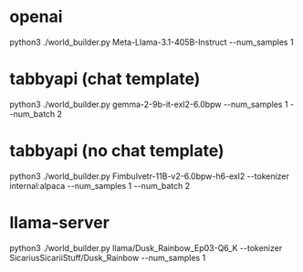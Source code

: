 # openai
python3 ./world_builder.py Meta-Llama-3.1-405B-Instruct --num_samples 1

# tabbyapi (chat template)
python3 ./world_builder.py gemma-2-9b-it-exl2-6.0bpw --num_samples 1 --num_batch 2

# tabbyapi (no chat template)
python3 ./world_builder.py Fimbulvetr-11B-v2-6.0bpw-h6-exl2 --tokenizer internal:alpaca --num_samples 1 --num_batch 2

# llama-server
python3 ./world_builder.py llama/Dusk_Rainbow_Ep03-Q6_K --tokenizer SicariusSicariiStuff/Dusk_Rainbow --num_samples 1